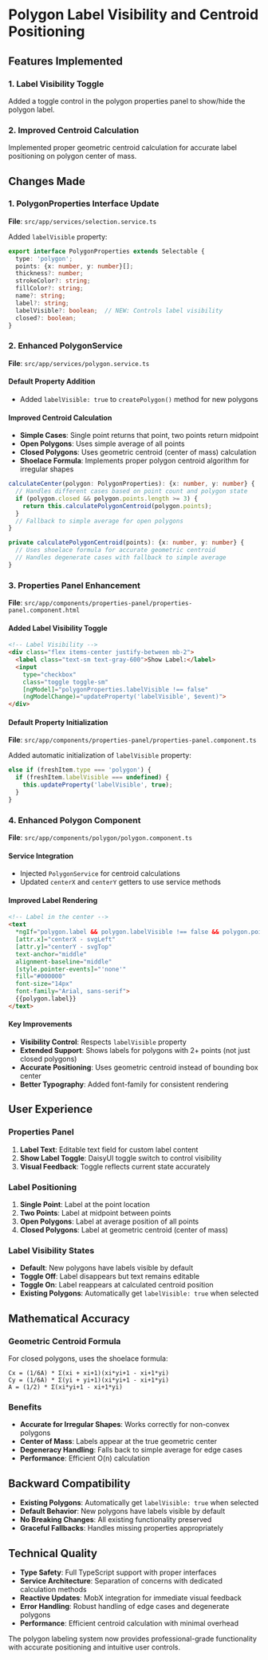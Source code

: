 # Polygon Label Visibility and Centroid Positioning

## Features Implemented

### 1. Label Visibility Toggle
Added a toggle control in the polygon properties panel to show/hide the polygon label.

### 2. Improved Centroid Calculation
Implemented proper geometric centroid calculation for accurate label positioning on polygon center of mass.

## Changes Made

### 1. PolygonProperties Interface Update
**File**: `src/app/services/selection.service.ts`

Added `labelVisible` property:
```typescript
export interface PolygonProperties extends Selectable {
  type: 'polygon';
  points: {x: number, y: number}[];
  thickness?: number;
  strokeColor?: string;
  fillColor?: string;
  name?: string;
  label?: string;
  labelVisible?: boolean;  // NEW: Controls label visibility
  closed?: boolean;
}
```

### 2. Enhanced PolygonService
**File**: `src/app/services/polygon.service.ts`

#### Default Property Addition
- Added `labelVisible: true` to `createPolygon()` method for new polygons

#### Improved Centroid Calculation
- **Simple Cases**: Single point returns that point, two points return midpoint
- **Open Polygons**: Uses simple average of all points
- **Closed Polygons**: Uses geometric centroid (center of mass) calculation
- **Shoelace Formula**: Implements proper polygon centroid algorithm for irregular shapes

```typescript
calculateCenter(polygon: PolygonProperties): {x: number, y: number} {
  // Handles different cases based on point count and polygon state
  if (polygon.closed && polygon.points.length >= 3) {
    return this.calculatePolygonCentroid(polygon.points);
  }
  // Fallback to simple average for open polygons
}

private calculatePolygonCentroid(points): {x: number, y: number} {
  // Uses shoelace formula for accurate geometric centroid
  // Handles degenerate cases with fallback to simple average
}
```

### 3. Properties Panel Enhancement
**File**: `src/app/components/properties-panel/properties-panel.component.html`

#### Added Label Visibility Toggle
```html
<!-- Label Visibility -->
<div class="flex items-center justify-between mb-2">
  <label class="text-sm text-gray-600">Show Label:</label>
  <input 
    type="checkbox" 
    class="toggle toggle-sm"
    [ngModel]="polygonProperties.labelVisible !== false" 
    (ngModelChange)="updateProperty('labelVisible', $event)">
</div>
```

#### Default Property Initialization
**File**: `src/app/components/properties-panel/properties-panel.component.ts`

Added automatic initialization of `labelVisible` property:
```typescript
else if (freshItem.type === 'polygon') {
  if (freshItem.labelVisible === undefined) {
    this.updateProperty('labelVisible', true);
  }
}
```

### 4. Enhanced Polygon Component
**File**: `src/app/components/polygon/polygon.component.ts`

#### Service Integration
- Injected `PolygonService` for centroid calculations
- Updated `centerX` and `centerY` getters to use service methods

#### Improved Label Rendering
```html
<!-- Label in the center -->
<text
  *ngIf="polygon.label && polygon.labelVisible !== false && polygon.points.length >= 2"
  [attr.x]="centerX - svgLeft"
  [attr.y]="centerY - svgTop"
  text-anchor="middle"
  alignment-baseline="middle"
  [style.pointer-events]="'none'"
  fill="#000000"
  font-size="14px"
  font-family="Arial, sans-serif">
  {{polygon.label}}
</text>
```

#### Key Improvements
- **Visibility Control**: Respects `labelVisible` property
- **Extended Support**: Shows labels for polygons with 2+ points (not just closed polygons)
- **Accurate Positioning**: Uses geometric centroid instead of bounding box center
- **Better Typography**: Added font-family for consistent rendering

## User Experience

### Properties Panel
1. **Label Text**: Editable text field for custom label content
2. **Show Label Toggle**: DaisyUI toggle switch to control visibility
3. **Visual Feedback**: Toggle reflects current state accurately

### Label Positioning
1. **Single Point**: Label at the point location
2. **Two Points**: Label at midpoint between points
3. **Open Polygons**: Label at average position of all points
4. **Closed Polygons**: Label at geometric centroid (center of mass)

### Label Visibility States
- **Default**: New polygons have labels visible by default
- **Toggle Off**: Label disappears but text remains editable
- **Toggle On**: Label reappears at calculated centroid position
- **Existing Polygons**: Automatically get `labelVisible: true` when selected

## Mathematical Accuracy

### Geometric Centroid Formula
For closed polygons, uses the shoelace formula:
```
Cx = (1/6A) * Σ(xi + xi+1)(xi*yi+1 - xi+1*yi)
Cy = (1/6A) * Σ(yi + yi+1)(xi*yi+1 - xi+1*yi)
A = (1/2) * Σ(xi*yi+1 - xi+1*yi)
```

### Benefits
- **Accurate for Irregular Shapes**: Works correctly for non-convex polygons
- **Center of Mass**: Labels appear at the true geometric center
- **Degeneracy Handling**: Falls back to simple average for edge cases
- **Performance**: Efficient O(n) calculation

## Backward Compatibility

- **Existing Polygons**: Automatically get `labelVisible: true` when selected
- **Default Behavior**: New polygons have labels visible by default
- **No Breaking Changes**: All existing functionality preserved
- **Graceful Fallbacks**: Handles missing properties appropriately

## Technical Quality

- **Type Safety**: Full TypeScript support with proper interfaces
- **Service Architecture**: Separation of concerns with dedicated calculation methods
- **Reactive Updates**: MobX integration for immediate visual feedback
- **Error Handling**: Robust handling of edge cases and degenerate polygons
- **Performance**: Efficient centroid calculation with minimal overhead

The polygon labeling system now provides professional-grade functionality with accurate positioning and intuitive user controls.
